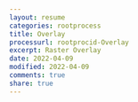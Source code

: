 ```yaml
---
layout: resume
categories: rootprocess
title: Overlay
processurl: rootprocid-Overlay
excerpt: Raster Overlay
date: 2022-04-09
modified: 2022-04-09
comments: true
share: true
---
```


